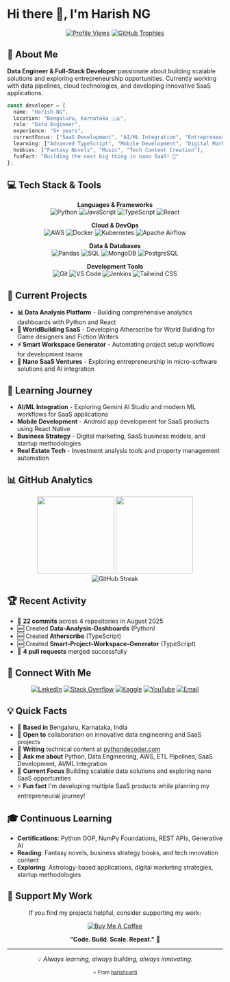 # Hi there 👋, I'm Harish NG

<div align="center">
  
[![Profile Views](https://komarev.com/ghpvc/?username=harishconti&label=Profile%20views&color=0e75b6&style=flat)](https://github.com/harishconti)
[![GitHub Trophies](https://github-profile-trophy.vercel.app/?username=harishconti&theme=flat&no-frame=true&margin-w=30)](https://github.com/harishconti)

</div>

## 🚀 About Me

**Data Engineer & Full-Stack Developer** passionate about building scalable solutions and exploring entrepreneurship opportunities. Currently working with data pipelines, cloud technologies, and developing innovative SaaS applications.

```typescript
const developer = {
  name: "Harish NG",
  location: "Bengaluru, Karnataka 🇮🇳",
  role: "Data Engineer",
  experience: "5+ years",
  currentFocus: ["SaaS Development", "AI/ML Integration", "Entrepreneurship"],
  learning: ["Advanced TypeScript", "Mobile Development", "Digital Marketing"],
  hobbies: ["Fantasy Novels", "Music", "Tech Content Creation"],
  funFact: "Building the next big thing in nano SaaS! 🚀"
};
```

## 💻 Tech Stack & Tools

<div align="center">

**Languages & Frameworks**  
![Python](https://img.shields.io/badge/-Python-3776AB?style=flat&logo=python&logoColor=white)
![JavaScript](https://img.shields.io/badge/-JavaScript-F7DF1E?style=flat&logo=javascript&logoColor=black)
![TypeScript](https://img.shields.io/badge/-TypeScript-3178C6?style=flat&logo=typescript&logoColor=white)
![React](https://img.shields.io/badge/-React-61DAFB?style=flat&logo=react&logoColor=black)

**Cloud & DevOps**  
![AWS](https://img.shields.io/badge/-AWS-232F3E?style=flat&logo=amazon-aws&logoColor=white)
![Docker](https://img.shields.io/badge/-Docker-2496ED?style=flat&logo=docker&logoColor=white)
![Kubernetes](https://img.shields.io/badge/-Kubernetes-326CE5?style=flat&logo=kubernetes&logoColor=white)
![Apache Airflow](https://img.shields.io/badge/-Apache%20Airflow-017CEE?style=flat&logo=apache-airflow&logoColor=white)

**Data & Databases**  
![Pandas](https://img.shields.io/badge/-Pandas-150458?style=flat&logo=pandas&logoColor=white)
![SQL](https://img.shields.io/badge/-SQL-4479A1?style=flat&logo=mysql&logoColor=white)
![MongoDB](https://img.shields.io/badge/-MongoDB-47A248?style=flat&logo=mongodb&logoColor=white)
![PostgreSQL](https://img.shields.io/badge/-PostgreSQL-336791?style=flat&logo=postgresql&logoColor=white)

**Development Tools**  
![Git](https://img.shields.io/badge/-Git-F05032?style=flat&logo=git&logoColor=white)
![VS Code](https://img.shields.io/badge/-VS%20Code-007ACC?style=flat&logo=visual-studio-code&logoColor=white)
![Jenkins](https://img.shields.io/badge/-Jenkins-D24939?style=flat&logo=jenkins&logoColor=white)
![Tailwind CSS](https://img.shields.io/badge/-Tailwind%20CSS-38B2AC?style=flat&logo=tailwind-css&logoColor=white)

</div>

## 🔭 Current Projects

- **📊 Data Analysis Platform** - Building comprehensive analytics dashboards with Python and React
- **🏥 WorldBuilding SaaS** - Developing Atherscribe for World Building for Game designers and Fiction Writers
- **⚡ Smart Workspace Generator** - Automating project setup workflows for development teams
- **🌟 Nano SaaS Ventures** - Exploring entrepreneurship in micro-software solutions and AI integration

## 🌱 Learning Journey

- **AI/ML Integration** - Exploring Gemini AI Studio and modern ML workflows for SaaS applications
- **Mobile Development** - Android app development for SaaS products using React Native
- **Business Strategy** - Digital marketing, SaaS business models, and startup methodologies
- **Real Estate Tech** - Investment analysis tools and property management automation

## 📊 GitHub Analytics

<div align="center">
  <img height="180em" src="https://github-readme-stats.vercel.app/api?username=harishconti&show_icons=true&theme=radical&include_all_commits=true&count_private=true"/>
  <img height="180em" src="https://github-readme-stats.vercel.app/api/top-langs/?username=harishconti&layout=compact&theme=radical"/>
</div>

<div align="center">
  <img src="https://github-readme-streak-stats.herokuapp.com/?user=harishconti&theme=radical" alt="GitHub Streak" />
</div>

## 🏆 Recent Activity

- 🔨 **22 commits** across 4 repositories in August 2025
- 🆕 Created **Data-Analysis-Dashboards** (Python)
- 🆕 Created **Atherscribe** (TypeScript) 
- 🆕 Created **Smart-Project-Workspace-Generator** (TypeScript)
- 🔄 **4 pull requests** merged successfully

## 🤝 Connect With Me

<div align="center">

[![LinkedIn](https://img.shields.io/badge/-LinkedIn-0077B5?style=for-the-badge&logo=linkedin&logoColor=white)](https://linkedin.com/in/harish-n-g)
[![Stack Overflow](https://img.shields.io/badge/-Stack%20Overflow-F58025?style=for-the-badge&logo=stack-overflow&logoColor=white)](https://stackoverflow.com/users/23112840/harish)
[![Kaggle](https://img.shields.io/badge/-Kaggle-20BEFF?style=for-the-badge&logo=kaggle&logoColor=white)](https://kaggle.com/ngharish)
[![YouTube](https://img.shields.io/badge/-YouTube-FF0000?style=for-the-badge&logo=youtube&logoColor=white)](https://www.youtube.com/c/@pythondecoder101)
[![Email](https://img.shields.io/badge/-Email-D14836?style=for-the-badge&logo=gmail&logoColor=white)](mailto:ngharish.python@gmail.com)

</div>

## 💡 Quick Facts

- 🏢 **Based in** Bengaluru, Karnataka, India
- 💼 **Open to** collaboration on innovative data engineering and SaaS projects
- 📝 **Writing** technical content at [pythondecoder.com](https://pythondecoder.com)
- 💬 **Ask me about** Python, Data Engineering, AWS, ETL Pipelines, SaaS Development, AI/ML Integration
- 🎯 **Current Focus** Building scalable data solutions and exploring nano SaaS opportunities
- ⚡ **Fun fact** I'm developing multiple SaaS products while planning my entrepreneurial journey!

## 🎓 Continuous Learning

- **Certifications**: Python OOP, NumPy Foundations, REST APIs, Generative AI
- **Reading**: Fantasy novels, business strategy books, and tech innovation content
- **Exploring**: Astrology-based applications, digital marketing strategies, startup methodologies

## 💖 Support My Work

<div align="center">

If you find my projects helpful, consider supporting my work:

[![Buy Me A Coffee](https://img.shields.io/badge/-Buy%20Me%20A%20Coffee-FFDD00?style=for-the-badge&logo=buy-me-a-coffee&logoColor=black)](https://www.buymeacoffee.com/harishng)

</div>

<div align="center">

**"Code. Build. Scale. Repeat."** 🚀

---

💡 *Always learning, always building, always innovating.*

<sub>⭐️ From [harishconti](https://github.com/harishconti)</sub>

</div>

